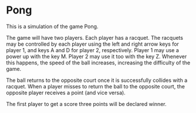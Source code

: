 # Pong

This is a simulation of the game Pong.

The game will have two players. Each player has a racquet.
The racquets may be controlled by each player using the left and right arrow keys for player 1, and keys A and D for player 2, respectively.
Player 1 may use a power up with the key M.
Player 2 may use it too with the key Z.
Whenever this happens, the speed of the ball increases, increasing the difficulty of the game.

The ball returns to the opposite court once it is successfully collides with a racquet.
When a player misses to return the ball to the opposite court, the opposite player receives a point (and vice versa).

The first player to get a score three points will be declared winner.

